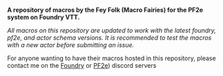 **A repository of macros by the Fey Folk (Macro Fairies) for the PF2e system on Foundry VTT.**

_All macros on this repository are updated to work with the latest foundry, pf2e, and actor schema versions. It is recommended to test the macros with a new actor before submitting an issue._

For anyone wanting to have their macros hosted in this repository, please contact me on the [Foundry](https://discord.gg/foundryvtt) or [PF2e](https://discord.gg/w9jhtkyZBu)) discord servers
